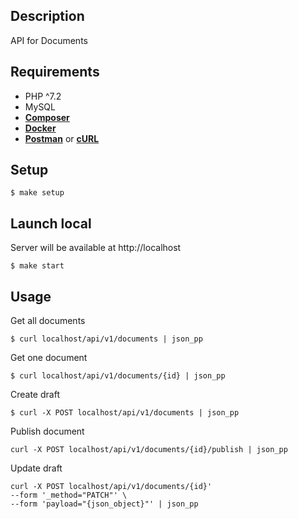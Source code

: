 ## Description
API for Documents

## Requirements
- PHP ^7.2
- MySQL
- **[Composer](https://getcomposer.org/)**
- **[Docker](https://www.docker.com/)**
- **[Postman](https://www.postman.com/)** or **[cURL](https://curl.se/)**

## Setup
````
$ make setup
````

## Launch local
Server will be available at http://localhost
````
$ make start
````

## Usage
Get all documents
````
$ curl localhost/api/v1/documents | json_pp
````

Get one document
````
$ curl localhost/api/v1/documents/{id} | json_pp
````

Create draft
````
$ curl -X POST localhost/api/v1/documents | json_pp
````

Publish document
````
curl -X POST localhost/api/v1/documents/{id}/publish | json_pp
````

Update draft
````
curl -X POST localhost/api/v1/documents/{id}'
--form '_method="PATCH"' \
--form 'payload="{json_object}"' | json_pp
````
